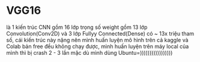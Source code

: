 # VGG16

là 1 kiến trúc CNN gồm 16 lớp trọng số weight gồm 13 lớp Convolution(Conv2D) và 3 lớp Fullyy Connected(Dense) có ~ 13x triệu tham số, cái kiến trúc này nặng nên mình huấn luyện mô hình trên cả kaggle và Colab bản free đều không chạy được, mình huấn luyện trên máy local của mình  thì bị crash 2 - 3 lần mặc dù mình dùng Ubuntu=)))))))))))))))))
